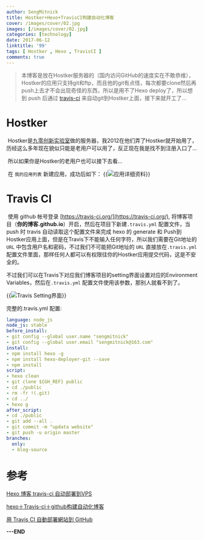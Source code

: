 ```yaml
---
author: SengMitnick
title: Hostker+Hexo+TravisCI构建自动化博客
cover: /images/cover/02.jpg
images: [/images/cover/02.jpg]
categories: [technology]
date: 2017-06-12
linktitle: '99'
tags: [ Hostker , Hexo , TravisCI ]
comments: true
---
```


> 本博客是放在Hostker服务器的（国内访问GitHub的速度实在不敢恭维），Hostker的应用只支持git和ftp，而且他的git有点怪，每次都要clone然后再push上去才不会出现奇怪的东西，所以是用不了Hexo deploy了，所以想到 push 后通过 [travis-ci](https://travis-ci.org/) 来自动git到Hostker上面，接下来就开工了…

<!--more-->
#  Hostker

​	Hostker是[九零创新实验室](https://www.90.cx/)做的服务器，我2012在他们弄了Hostker就开始用了，历经这么多年现在貌似只能是老用户可以用了，反正现在我是找不到注册入口了...

​	所以如果你是Hostker的老用户也可以接下去看...

​	在 `我的应用列表` 新建应用，成功后如下：
{{<img name="1.png" alt="应用详细资料" caption="应用详细资料" >}}

# Travis CI

​	使用 github 帐号登录 [https://travis-ci.org/](https://travis-ci.org/), 将博客项目（**你的博客.github.io**）开启，然后在项目下新建`.travis.yml` 配置文件，当 push 时 travis 自动读取这个配置文件来完成 hexo 的 generate 和 Push到Hostker应用上面，但是在Travis下不能输入任何字符，所以我们需要在Git地址的 `URL` 中包含用户名和密码，不过我们不可能把Git地址的 `URL` 直接放在`.travis.yml` 配置文件里面，那样任何人都可以有权限往你的Hostker应用提交代码，这是不安全的。

​	不过我们可以在Travis下对应我们博客项目的setting界面设置对应的Environment Variables，然后在`.travis.yml` 配置文件使用该参数，那别人就看不到了。

{{<img name="2.png" alt="Travis Setting界面" caption="Travis Setting界面" >}}

完整的.travis.yml 配置:

~~~ YAML
language: node_js
node_js: stable
before_install:
- git config --global user.name "sengmitnick"
- git config --global user.email "sengmitnick@163.com"
install:
- npm install hexo -g
- npm install hexo-deployer-git --save
- npm install
script:
- hexo clean
- git clone ${GH_REF} public
- cd ./public
- rm -fr !(.git)
- cd ../
- hexo g
after_script:
- cd ./public
- git add --all .
- git commit -m "updata website"
- git push -u origin master
branches:
  only:
  - blog-source
~~~

# 参考

[Hexo 博客 travis-ci 自动部署到VPS](https://uedsky.com/2016-06/travis-deploy/)

[hexo＋Travis-ci＋github构建自动化博客](http://blog.csdn.net/u012373815/article/details/53574002)

[用 Travis CI 自動部署網站到 GitHub](https://zespia.tw/blog/2015/01/21/continuous-deployment-to-github-with-travis/)

**---END**
